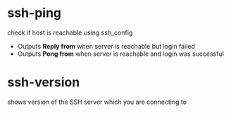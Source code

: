 ssh-ping
========
check if host is reachable using ssh_config

* Outputs **Reply from** when server is reachable but login failed
* Outputs **Pong from** when server is reachable and login was successful

ssh-version
===========
shows version of the SSH server which you are connecting to
